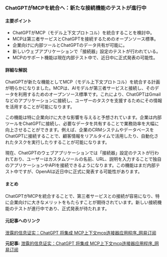 ### ChatGPTがMCPを統合へ：新たな接続機能のテストが進行中

#### 主要ポイント
- ChatGPTがMCP（モデル上下文プロトコル）を統合することを検討中。
- MCPは第三者サービスとChatGPTを接続するためのオープンソース標準。
- 企業向けに内部ツールとChatGPTのデータ共有が可能に。
- 新しいウェブアプリケーションで「接続器」設定のテストが行われている。
- MCPのサポート機能は現在内部テスト中で、近日中に正式発表の可能性。

#### 詳細な解説

ChatGPTが新たな機能としてMCP（モデル上下文プロトコル）を統合する計画が明らかになりました。MCPは、AIモデルが第三者サービスと接続し、そのデータを利用するためのオープンソース標準です。これにより、ChatGPTはGmailなどのアプリケーションに接続し、ユーザーのタスクを支援するためにその情報を活用することが可能になります。

この機能は特に企業向けに大きな影響を与えると予想されています。企業は内部ツールをChatGPTに接続し、必要なデータを共有することで業務効率を大幅に向上させることができます。例えば、企業のCRMシステムやデータベースをChatGPTに接続することで、顧客情報をリアルタイムで活用したり、自動化されたタスクを実行したりすることが可能になります。

現在、ChatGPTのウェブアプリケーションでは「接続器」設定のテストが行われており、ユーザーはカスタムツールの名前、URL、説明を入力することで独自のアプリケーションやAPIを接続できるようになります。この機能はまだ内部テスト中ですが、OpenAIは近日中に正式に発表する可能性があります。

#### まとめ

ChatGPTがMCPを統合することで、第三者サービスとの接続が容易になり、特に企業向けに大きなメリットをもたらすことが期待されています。新しい接続機能のテストが進行中であり、正式発表が待たれます。

#### 元記事へのリンク
[泄露的信息证实：ChatGPT 将集成 MCP上下文mcp连接器应用程序_网易订阅](記事のURL)

**元記事:** [泄露的信息证实：ChatGPT 将集成 MCP上下文mcp连接器应用程序_网易订阅](https://www.163.com/dy/article/JVMFP9PN0511D6RL.html)